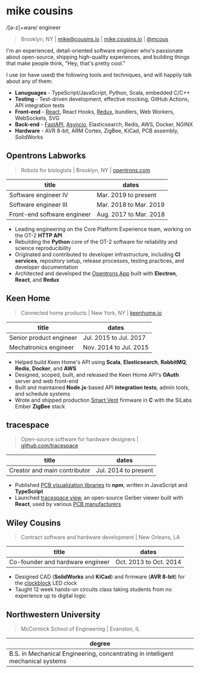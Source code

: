 # mike cousins

/[a-z]+ware/ engineer

> Brooklyn, NY | <mike@cousins.io> | [mike.cousins.io] | [@mcous]

I'm an experienced, detail-oriented software engineer who's passionate about
open-source, shipping high-quality experiences, and building things that make
people think, "Hey, that's pretty cool."

I use (or have used) the following tools and techniques, and will happily talk
about any of them:

- **Lanuguages** - TypeScript/JavaScript, Python, Scala, embedded C/C++
- **Testing** - Test-driven development, effective mocking, GitHub Actions, API
  integration tests
- **Front-end** - [React], React Hooks, [Redux], bundlers, Web Workers,
  WebSockets, SVG
- **Back-end** - [FastAPI], [Asyncio], Elasticsearch, Redis, AWS, Docker, NGINX
- **Hardware** - AVR 8-bit, ARM Cortex, ZigBee, KiCad, PCB assembly, SolidWorks

[react]: https://reactjs.org/
[redux]: https://redux.js.org/
[fastapi]: https://fastapi.tiangolo.com/
[asyncio]: https://docs.python.org/3/library/asyncio.html
[mike.cousins.io]: https://mike.cousins.io
[@mcous]: https://github.com/mcous

## Opentrons Labworks

> Robots for biologists | Brooklyn, NY | [opentrons.com]

| title                       | dates                  |
| --------------------------- | ---------------------- |
| Software engineer IV        | Mar. 2019 to present   |
| Software engineer III       | Mar. 2018 to Mar. 2019 |
| Front-end software engineer | Aug. 2017 to Mar. 2018 |

- Leading engineering on the Core Platform Experience team, working on the OT-2
  **HTTP API**
- Rebuilding the **Python** core of the OT-2 software for reliability and
  science reproducibility
- Originated and contributed to developer infrastructure, including **CI
  services**, repository setup, release processes, testing practices, and
  developer documentation
- Architected and developed the [Opentrons App] built with **Electron**,
  **React**, and **Redux**

[opentrons.com]: https://www.opentrons.com
[opentrons app]: https://www.opentrons.com/ot-app

## Keen Home

> Connected home products | New York, NY | [keenhome.io]

| title                   | dates                  |
| ----------------------- | ---------------------- |
| Senior product engineer | Jul. 2015 to Jul. 2017 |
| Mechatronics engineer   | Nov. 2014 to Jul. 2015 |

- Helped build Keen Home's API using **Scala**, **Elasticsearch**, **RabbitMQ**,
  **Redis**, **Docker**, and **AWS**
- Designed, scoped, built, and released the Keen Home API's **OAuth** server and
  web front-end
- Built and maintained **Node.js**-based API **integration tests**, admin tools,
  and schedule systems
- Wrote and shipped production [Smart Vent] firmware in **C** with the SiLabs
  Ember **ZigBee** stack

[keenhome.io]: https://keenhome.io
[smart vent]: https://keenhome.io/smart-vent

## tracespace

> Open-source software for hardware designers |
> [github.com/tracespace](https://github.com/tracespace)

| title                        | dates                |
| ---------------------------- | -------------------- |
| Creator and main contributor | Jul. 2014 to present |

- Published [PCB visualization libraries] to **npm**, written in JavaScript and
  **TypeScript**
- Launched [tracespace view], an open-source Gerber viewer built with **React**,
  used by various [PCB manufacturers]

[github.com/tracespace]: https://github.com/tracespace
[pcb visualization libraries]:
  https://www.npmjs.com/search?q=maintainer:mcous%20keywords:pcb
[tracespace view]: https://tracespace.io/view/
[pcb manufacturers]: https://www.pcbway.com/project/OnlineGerberViewer.html

## Wiley Cousins

> Contract software and hardware development | New Orleans, LA

| title                            | dates                  |
| -------------------------------- | ---------------------- |
| Co-founder and hardware engineer | Oct. 2013 to Oct. 2014 |

- Designed CAD (**SolidWorks** and **KiCad**) and firmware (**AVR 8-bit**) for
  the [clockblock] LED clock
- Taught 12 week hands-on circuits class taking students from no experience up
  to digital logic

[clockblock]: https://github.com/wileycousins/clockblock

## Northwestern University

> McCormick School of Engineering | Evanston, IL

| degree                                                                          |
| ------------------------------------------------------------------------------- |
| B.S. in Mechanical Engineering, concentrating in intelligent mechanical systems |
